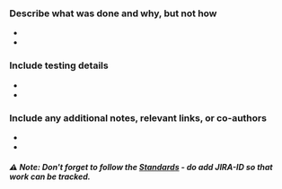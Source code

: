 ### Describe what was done and why, but not how

 -

 -

### Include testing details

 -

 -

### Include any additional notes, relevant links, or co-authors

 -

 -


##### :warning: Note: Don't forget to follow the [Standards](https://github.com/arthurlawrence-org/template-repo-AWS#branch-naming-convention-on-github) - do add JIRA-ID so that work can be tracked. 
